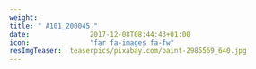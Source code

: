```yaml
---
weight:             
title: " A101_200045 "
date:               2017-12-08T08:44:43+01:00
icon:               "far fa-images fa-fw"
resImgTeaser:  teaserpics/pixabay.com/paint-2985569_640.jpg
---
```


